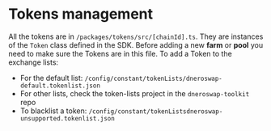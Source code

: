 # Tokens management

All the tokens are in `/packages/tokens/src/[chainId].ts`. They are instances of the `Token` class defined in the SDK.
Before adding a new **farm** or **pool** you need to make sure the Tokens are in this file.
To add a Token to the exchange lists:

- For the default list: `/config/constant/tokenLists/dneroswap-default.tokenlist.json`
- For other lists, check the token-lists project in the `dneroswap-toolkit` repo
- To blacklist a token: `/config/constant/tokenListsdneroswap-unsupported.tokenlist.json`

